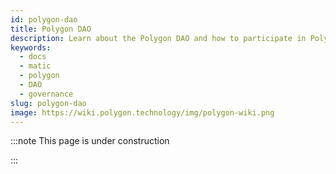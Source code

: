 ```yaml
---
id: polygon-dao
title: Polygon DAO
description: Learn about the Polygon DAO and how to participate in Polygon's governance
keywords:
  - docs
  - matic
  - polygon
  - DAO
  - governance
slug: polygon-dao
image: https://wiki.polygon.technology/img/polygon-wiki.png
---
```


<!-- This page is a WIP -->

:::note This page is under construction

:::
